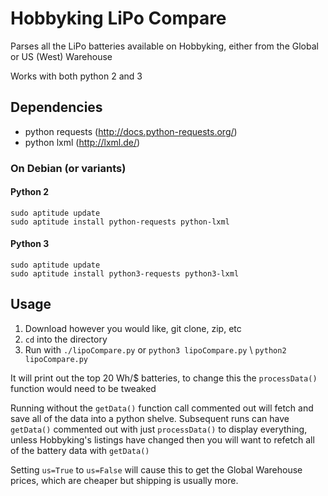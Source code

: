 Hobbyking LiPo Compare
======================

Parses all the LiPo batteries available on Hobbyking, either from the Global or US (West) Warehouse

Works with both python 2 and 3

## Dependencies
* python requests (http://docs.python-requests.org/)
* python lxml (http://lxml.de/)

### On Debian (or variants)
#### Python 2
```Shell
sudo aptitude update
sudo aptitude install python-requests python-lxml
```
#### Python 3
```Shell
sudo aptitude update
sudo aptitude install python3-requests python3-lxml
```

## Usage
1. Download however you would like, git clone, zip, etc
2. `cd` into the directory
3. Run with `./lipoCompare.py` or `python3 lipoCompare.py` \ `python2 lipoCompare.py`

It will print out the top 20 Wh/$ batteries, to change this the `processData()` function would need to be tweaked

Running without the `getData()` function call commented out will fetch and save all of the data into a python shelve.  Subsequent runs can have `getData()` commented out with just `processData()` to display everything, unless Hobbyking's listings have changed then you will want to refetch all of the battery data with `getData()`

Setting `us=True` to `us=False` will cause this to get the Global Warehouse prices, which are cheaper but shipping is usually more.
